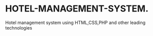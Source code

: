 # HOTEL-MANAGEMENT-SYSTEM.
Hotel management system using HTML,CSS,PHP and other leading technologies
